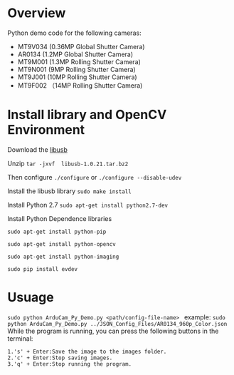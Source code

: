# Overview

Python demo code for the following cameras:

- MT9V034 (0.36MP Global Shutter Camera)
- AR0134 (1.2MP Global Shutter Camera)
- MT9M001 (1.3MP Rolling Shutter Camera)
- MT9N001 (9MP Rolling Shutter Camera)
- MT9J001 (10MP Rolling Shutter Camera)
- MT9F002 （14MP Rolling Shutter Camera)

# Install library and OpenCV Environment

Download the [libusb](https://sourceforge.net/projects/libusb/files/libusb-1.0/) 

Unzip `tar -jxvf  libusb-1.0.21.tar.bz2`

Then configure `./configure` or `./configure --disable-udev`

Install the libusb library `sudo make install` 

Install Python 2.7 `sudo apt-get install python2.7-dev`

Install Python Dependence libraries 

`sudo apt-get install python-pip`

`sudo apt-get install python-opencv`

`sudo apt-get install python-imaging`

`sudo pip install evdev`

# Usuage

`sudo python ArduCam_Py_Demo.py <path/config-file-name>	`
example: `sudo python ArduCam_Py_Demo.py ../JSON_Config_Files/AR0134_960p_Color.json`	
While the program is running, you can press the following buttons in the terminal:	

    1.'s' + Enter:Save the image to the images folder.	
    2.'c' + Enter:Stop saving images.	
    3.'q' + Enter:Stop running the program.	
